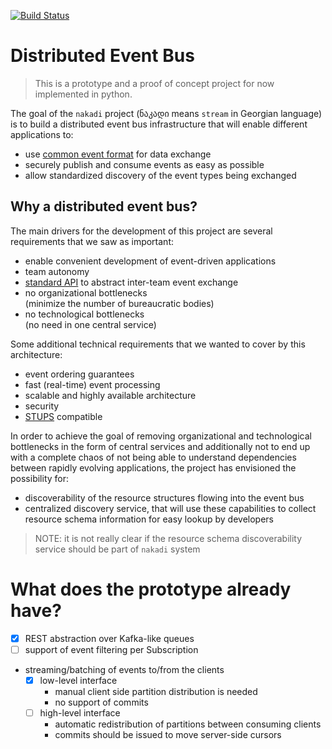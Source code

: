 [![Build Status](https://travis-ci.org/zalando/nakadi.svg)](https://travis-ci.org/zalando/nakadi)

Distributed Event Bus
=====================

> This is a prototype and a proof of concept project for now implemented in python.

The goal of the `nakadi` project (ნაკადი means `stream` in Georgian language) is to build a distributed event bus infrastructure that will enable different applications to:

* use [common event format](/docs/EventSchema.md) for data exchange
* securely publish and consume events as easy as possible
* allow standardized discovery of the event types being exchanged

Why a distributed event bus?
----------------------------

The main drivers for the development of this project are several requirements that we saw as important:

* enable convenient development of event-driven applications
* team autonomy
* [standard API](/nakadi/swagger.yaml) to abstract inter-team event exchange
* no organizational bottlenecks  
  (minimize the number of bureaucratic bodies)
* no technological bottlenecks  
  (no need in one central service)

Some additional technical requirements that we wanted to cover by this architecture:

* event ordering guarantees
* fast (real-time) event processing
* scalable and highly available architecture
* security
* [STUPS](https://stups.io/) compatible

In order to achieve the goal of removing organizational and technological bottlenecks in the form of central services and additionally not to end up with a complete chaos of not being able to understand dependencies between rapidly evolving applications, the project has envisioned the possibility for:

* discoverability of the resource structures flowing into the event bus
* centralized discovery service, that will use these capabilities to collect resource schema information for easy lookup by developers

> NOTE: it is not really clear if the resource schema discoverability service should be part of `nakadi` system

What does the prototype already have?
=====================================

* [x] REST abstraction over Kafka-like queues
* [ ] support of event filtering per Subscription
* streaming/batching of events to/from the clients
  * [x] low-level interface
    * manual client side partition distribution is needed
    * no support of commits
  * [ ] high-level interface
    * automatic redistribution of partitions between consuming clients
    * commits should be issued to move server-side cursors
